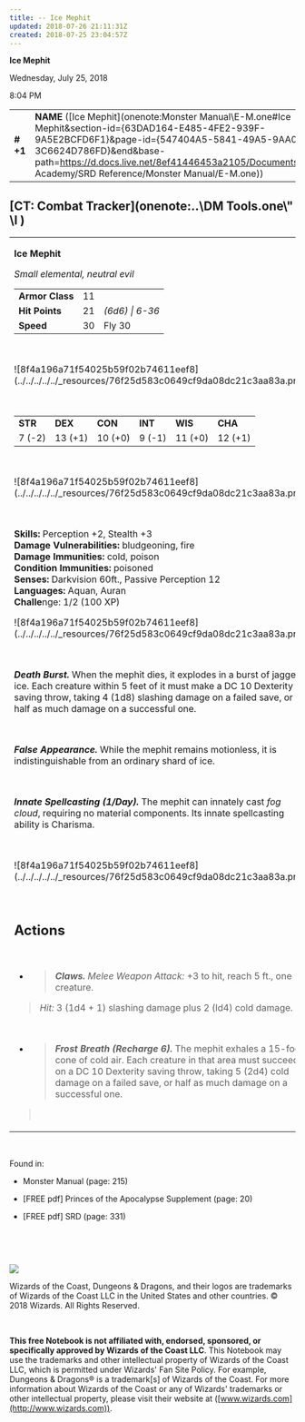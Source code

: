 ```yaml
---
title: -- Ice Mephit
updated: 2018-07-26 21:11:31Z
created: 2018-07-25 23:04:57Z
---
```


**Ice Mephit**

Wednesday, July 25, 2018

8:04 PM

|           |                                                                                                                                                                                                                                                                                              |        |        |        |     |       |        |
|-----------|----------------------------------------------------------------------------------------------------------------------------------------------------------------------------------------------------------------------------------------------------------------------------------------------|--------|--------|--------|-----|-------|--------|
| **\# +1** | **NAME** ([Ice Mephit](onenote:Monster Manual\\E-M.one#Ice Mephit&section-id={63DAD164-E485-4FE2-939F-9A5E2BCFD6F1}&page-id={547404A5-5841-49A5-9AA0-3C6624D786FD}&end&base-path=https://d.docs.live.net/8ef41446453a2105/Documents/Adventure Academy/SRD Reference/Monster Manual/E-M.one)) | **11** | **21** | **21** | \-  | Notes | 100 XP |

## [CT: Combat Tracker](onenote:..\\DM Tools.one\\" \l )

<table><tbody><tr class="odd"><td><p><strong>Ice Mephit</strong></p><p><em>Small elemental, neutral evil<br />
</em></p><table><tbody><tr class="odd"><td><strong>Armor Class</strong></td><td>11</td><td> </td></tr><tr class="even"><td><strong>Hit Points</strong></td><td>21</td><td><em>(6d6) | 6-36</em></td></tr><tr class="odd"><td><strong>Speed</strong></td><td>30</td><td>Fly 30</td></tr></tbody></table><p> </p><p>![8f4a196a71f54025b59f02b74611eef8](../../../../../_resources/76f25d583c0649cf9da08dc21c3aa83a.png)</p><p> </p><table><tbody><tr class="odd"><td><strong>STR</strong></td><td><strong>DEX</strong></td><td><strong>CON</strong></td><td><strong>INT</strong></td><td><strong>WIS</strong></td><td><strong>CHA</strong></td></tr><tr class="even"><td>7 (-2)</td><td>13 (+1)</td><td>10 (+0)</td><td>9 (-1)</td><td>11 (+0)</td><td>12 (+1)</td></tr></tbody></table><p> </p><p>![8f4a196a71f54025b59f02b74611eef8](../../../../../_resources/76f25d583c0649cf9da08dc21c3aa83a.png)</p><p> </p><p><strong>Skills:</strong> Perception +2, Stealth +3<br />
<strong>Damage Vulnerabilities:</strong> bludgeoning, fire<br />
<strong>Damage Immunities:</strong> cold, poison<br />
<strong>Condition Immunities:</strong> poisoned<br />
<strong>Senses:</strong> Darkvision 60ft., Passive Perception 12<br />
<strong>Languages:</strong> Aquan, Auran<br />
<strong>Challe</strong>nge: 1/2 (100 XP)</p><p>![8f4a196a71f54025b59f02b74611eef8](../../../../../_resources/76f25d583c0649cf9da08dc21c3aa83a.png)</p><p> </p><p><em><strong>Death Burst.</strong></em> When the mephit dies, it explodes in a burst of jagged ice. Each creature within 5 feet of it must make a DC 10 Dexterity saving throw, taking 4 (1d8) slashing damage on a failed save, or half as much damage on a successful one.</p><p> </p><p><em><strong>False Appearance.</strong></em> While the mephit remains motionless, it is indistinguishable from an ordinary shard of ice.</p><p> </p><p><em><strong>Innate Spellcasting (1/Day).</strong></em> The mephit can innately cast <em>fog cloud</em>, requiring no material components. Its innate spellcasting ability is Charisma.</p><p> </p><p>![8f4a196a71f54025b59f02b74611eef8](../../../../../_resources/76f25d583c0649cf9da08dc21c3aa83a.png)</p><p> </p><h2 id="actions"><strong>Actions</strong></h2><p> </p><ul><li><blockquote><p><em><strong>Claws.</strong> Melee Weapon Attack:</em> +3 to hit, reach 5 ft., one creature.</p></blockquote></li></ul><blockquote><p><em>Hit:</em> 3 (1d4 + 1) slashing damage plus 2 (ld4) cold damage.</p></blockquote><p> </p><ul><li><blockquote><p><em><strong>Frost Breath (Recharge 6).</strong></em> The mephit exhales a 15-foot cone of cold air. Each creature in that area must succeed on a DC 10 Dexterity saving throw, taking 5 (2d4) cold damage on a failed save, or half as much damage on a successful one.</p></blockquote></li></ul><blockquote><p> </p></blockquote></td></tr></tbody></table>

 

Found in:

-   Monster Manual (page: 215)

-   \[FREE pdf\] Princes of the Apocalypse Supplement (page: 20)

-   \[FREE pdf\] SRD (page: 331)

 

 

![](tmp\media\image2.png)

Wizards of the Coast, Dungeons & Dragons, and their logos are trademarks of Wizards of the Coast LLC in the United States and other countries. © 2018 Wizards. All Rights Reserved.

 

**This free Notebook is not affiliated with, endorsed, sponsored, or specifically approved by Wizards of the Coast LLC**. This Notebook may use the trademarks and other intellectual property of Wizards of the Coast LLC, which is permitted under Wizards' Fan Site Policy. For example, Dungeons & Dragons® is a trademark\[s\] of Wizards of the Coast. For more information about Wizards of the Coast or any of Wizards' trademarks or other intellectual property, please visit their website at ([www.wizards.com](http://www.wizards.com)).
